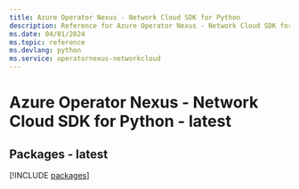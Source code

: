 ```yaml
---
title: Azure Operator Nexus - Network Cloud SDK for Python
description: Reference for Azure Operator Nexus - Network Cloud SDK for Python
ms.date: 04/01/2024
ms.topic: reference
ms.devlang: python
ms.service: operatornexus-networkcloud
---
```

# Azure Operator Nexus - Network Cloud SDK for Python - latest
## Packages - latest
[!INCLUDE [packages](operator-nexus---network-cloud-index.md)]